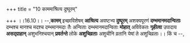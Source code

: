 +++
title = "10 काममाश्रित्य दुष्पूरम्"

+++
।।16.10।। --,**कामम्** इच्छाविशेषम् **आश्रित्य** अवष्टभ्य **दुष्पूरम्**
अशक्यपूरणं **दम्भमानमदान्विताः** दम्भश्च मानश्च मदश्च दम्भमानमदाः तैः
अन्विताः दम्भमानमदान्विताः **मोहात्** अविवेकतः **गृहीत्वा** उपादाय
**असद्ग्राहान्** अशुभनिश्चयान् **प्रवर्तन्ते** लोके **अशुचिव्रताः**
अशुचीनि व्रतानि येषां ते अशुचिव्रताः।। किं च --,
